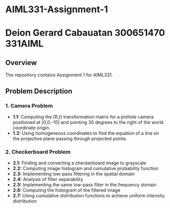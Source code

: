 # AIML331-Assignment-1

# Deion Gerard Cabauatan 300651470 331AIML

## Overview
The repository contains Assignment 1 for AIML331.

## Problem Description
### 1. Camera Problem
- **1.1:** Computing the [R,t] transformation matrix for a pinhole camera positioned at [0,0,-10] and pointing 30 degrees to the right of the world coordinate origin.
- **1.2:** Using homogeneous coordinates to find the equation of a line on the projective plane passing through projected points.

### 2. Checkerboard Problem
- **2.1:** Finding and converting a checkerboard image to grayscale
- **2.2:** Computing image histogram and cumulative probability function
- **2.3:** Implementing low-pass filtering in the spatial domain
- **2.4:** Analysis of filter separability
- **2.5:** Implementing the same low-pass filter in the frequency domain
- **2.6:** Computing the histogram of the filtered image
- **2.7:** Using cumulative distribution functions to achieve uniform intensity distribution

